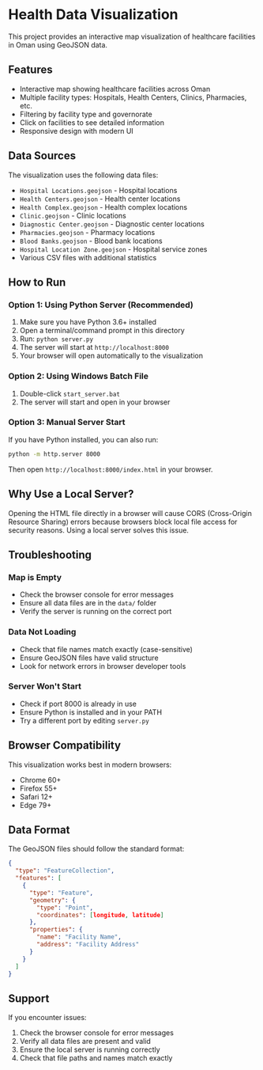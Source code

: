 # Health Data Visualization

This project provides an interactive map visualization of healthcare facilities in Oman using GeoJSON data.

## Features

- Interactive map showing healthcare facilities across Oman
- Multiple facility types: Hospitals, Health Centers, Clinics, Pharmacies, etc.
- Filtering by facility type and governorate
- Click on facilities to see detailed information
- Responsive design with modern UI

## Data Sources

The visualization uses the following data files:
- `Hospital Locations.geojson` - Hospital locations
- `Health Centers.geojson` - Health center locations  
- `Health Complex.geojson` - Health complex locations
- `Clinic.geojson` - Clinic locations
- `Diagnostic Center.geojson` - Diagnostic center locations
- `Pharmacies.geojson` - Pharmacy locations
- `Blood Banks.geojson` - Blood bank locations
- `Hospital Location Zone.geojson` - Hospital service zones
- Various CSV files with additional statistics

## How to Run

### Option 1: Using Python Server (Recommended)

1. Make sure you have Python 3.6+ installed
2. Open a terminal/command prompt in this directory
3. Run: `python server.py`
4. The server will start at `http://localhost:8000`
5. Your browser will open automatically to the visualization

### Option 2: Using Windows Batch File

1. Double-click `start_server.bat`
2. The server will start and open in your browser

### Option 3: Manual Server Start

If you have Python installed, you can also run:
```bash
python -m http.server 8000
```

Then open `http://localhost:8000/index.html` in your browser.

## Why Use a Local Server?

Opening the HTML file directly in a browser will cause CORS (Cross-Origin Resource Sharing) errors because browsers block local file access for security reasons. Using a local server solves this issue.

## Troubleshooting

### Map is Empty
- Check the browser console for error messages
- Ensure all data files are in the `data/` folder
- Verify the server is running on the correct port

### Data Not Loading
- Check that file names match exactly (case-sensitive)
- Ensure GeoJSON files have valid structure
- Look for network errors in browser developer tools

### Server Won't Start
- Check if port 8000 is already in use
- Ensure Python is installed and in your PATH
- Try a different port by editing `server.py`

## Browser Compatibility

This visualization works best in modern browsers:
- Chrome 60+
- Firefox 55+
- Safari 12+
- Edge 79+

## Data Format

The GeoJSON files should follow the standard format:
```json
{
  "type": "FeatureCollection",
  "features": [
    {
      "type": "Feature",
      "geometry": {
        "type": "Point",
        "coordinates": [longitude, latitude]
      },
      "properties": {
        "name": "Facility Name",
        "address": "Facility Address"
      }
    }
  ]
}
```

## Support

If you encounter issues:
1. Check the browser console for error messages
2. Verify all data files are present and valid
3. Ensure the local server is running correctly
4. Check that file paths and names match exactly
